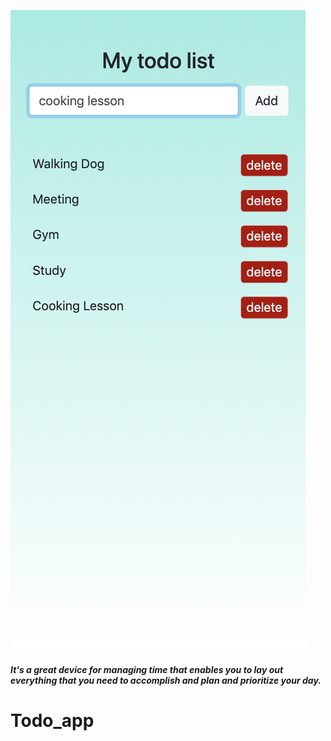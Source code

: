 ![Image](/images/todo.png "Image")
##### It's a great device for managing time that enables you to lay out everything that you need to accomplish and plan and prioritize your day.
# Todo_app
